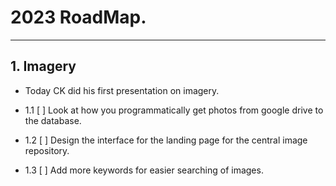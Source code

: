 # 2023 RoadMap.

---

## 1. Imagery
- Today CK did his first presentation on imagery.

- 1.1 [ ] Look at how you programmatically get photos from google drive to the database.
- 1.2 [ ] Design the interface for the landing page for the central image repository.
- 1.3 [ ] Add more keywords for easier searching of images. 